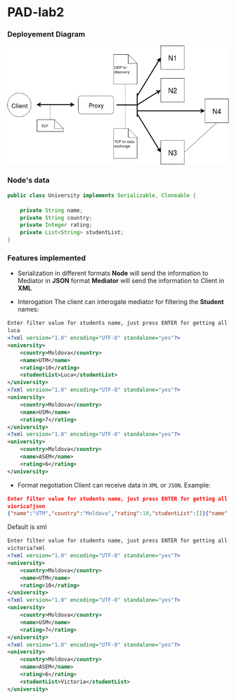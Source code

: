 # PAD-lab2

### Deployement Diagram

![image](https://github.com/Alexx-G/PAD-labs/raw/master/images/l2_schema.png)


### Node's data

```java
public class University implements Serializable, Cloneable {

    private String name;
    private String country;
    private Integer rating;
    private List<String> studentList;
}
```

### Features implemented
- Serialization in different formats
**Node** will send the information to Mediator in **JSON** format
**Mediator** will send the information to Client in **XML**

- Interogation
The client can interogate mediator for filtering the **Student** names:
```xml
Enter filter value for students name, just press ENTER for getting all students:
luca
<?xml version="1.0" encoding="UTF-8" standalone="yes"?>
<university>
    <country>Moldova</country>
    <name>UTM</name>
    <rating>10</rating>
    <studentList>Luca</studentList>
</university>
<?xml version="1.0" encoding="UTF-8" standalone="yes"?>
<university>
    <country>Moldova</country>
    <name>USM</name>
    <rating>7</rating>
</university>
<?xml version="1.0" encoding="UTF-8" standalone="yes"?>
<university>
    <country>Moldova</country>
    <name>ASEM</name>
    <rating>6</rating>
</university>
```


- Format negotiation
Client can receive data in ``XML`` or ``JSON``. Example:

```json
Enter filter value for students name, just press ENTER for getting all students:
viorica?json
{"name":"UTM","country":"Moldova","rating":10,"studentList":[]}{"name":"USM","country":"Moldova","rating":7,"studentList":[]}{"name":"ASEM","country":"Moldova","rating":6,"studentList":[]}
```

Default is xml

```xml
Enter filter value for students name, just press ENTER for getting all students:
victoria?xml
<?xml version="1.0" encoding="UTF-8" standalone="yes"?>
<university>
    <country>Moldova</country>
    <name>UTM</name>
    <rating>10</rating>
</university>
<?xml version="1.0" encoding="UTF-8" standalone="yes"?>
<university>
    <country>Moldova</country>
    <name>USM</name>
    <rating>7</rating>
</university>
<?xml version="1.0" encoding="UTF-8" standalone="yes"?>
<university>
    <country>Moldova</country>
    <name>ASEM</name>
    <rating>6</rating>
    <studentList>Victoria</studentList>
</university>
```
